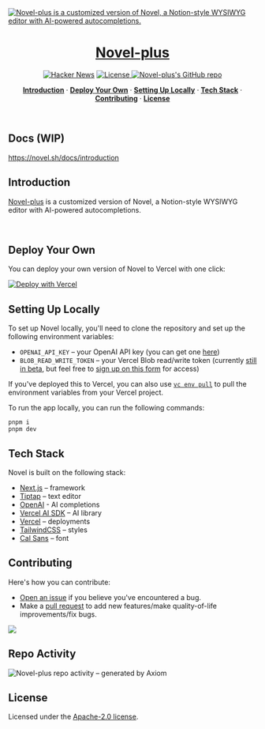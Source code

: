 <a href="https://github.com/virtuarian/novel-plus">
  <img alt="Novel-plus is a customized version of Novel, a Notion-style WYSIWYG editor with AI-powered autocompletions." src="https://novel.sh/opengraph-image.png">
  <h1 align="center">Novel-plus</h1>
</a>

<p align="center">
  <a href="https://news.ycombinator.com/item?id=36360789"><img src="https://img.shields.io/badge/Hacker%20News-369-%23FF6600" alt="Hacker News"></a>
  <a href="https://github.com/virtuarian/novel-plus/blob/main/LICENSE">
    <img src="https://img.shields.io/github/license/virtuarian/novel-plus?label=license&logo=github&color=f80&logoColor=fff" alt="License" />
  </a>
  <a href="https://github.com/virtuarian/novel-plus"><img src="https://img.shields.io/github/stars/virtuarian/novel-plus?style=social" alt="Novel-plus's GitHub repo"></a>
</p>

<p align="center">
  <a href="#introduction"><strong>Introduction</strong></a> ·
  <a href="#deploy-your-own"><strong>Deploy Your Own</strong></a> ·
  <a href="#setting-up-locally"><strong>Setting Up Locally</strong></a> ·
  <a href="#tech-stack"><strong>Tech Stack</strong></a> ·
  <a href="#contributing"><strong>Contributing</strong></a> ·
  <a href="#license"><strong>License</strong></a>
</p>
<br/>

## Docs (WIP)

https://novel.sh/docs/introduction

## Introduction

[Novel-plus](https://github.com/virtuarian/novel-plus) is a customized version of Novel, a Notion-style WYSIWYG editor with AI-powered autocompletions.


<br />

## Deploy Your Own

You can deploy your own version of Novel to Vercel with one click:

[![Deploy with Vercel](https://vercel.com/button)](https://stey.me/novel-deploy)

## Setting Up Locally

To set up Novel locally, you'll need to clone the repository and set up the following environment variables:

- `OPENAI_API_KEY` – your OpenAI API key (you can get one [here](https://platform.openai.com/account/api-keys))
- `BLOB_READ_WRITE_TOKEN` – your Vercel Blob read/write token (currently [still in beta](https://vercel.com/docs/storage/vercel-blob/quickstart#quickstart), but feel free to [sign up on this form](https://vercel.fyi/blob-beta) for access)

If you've deployed this to Vercel, you can also use [`vc env pull`](https://vercel.com/docs/cli/env#exporting-development-environment-variables) to pull the environment variables from your Vercel project.

To run the app locally, you can run the following commands:

```
pnpm i
pnpm dev
```


## Tech Stack

Novel is built on the following stack:

- [Next.js](https://nextjs.org/) – framework
- [Tiptap](https://tiptap.dev/) – text editor
- [OpenAI](https://openai.com/) - AI completions
- [Vercel AI SDK](https://sdk.vercel.ai/docs) – AI library
- [Vercel](https://vercel.com) – deployments
- [TailwindCSS](https://tailwindcss.com/) – styles
- [Cal Sans](https://github.com/calcom/font) – font

## Contributing

Here's how you can contribute:

- [Open an issue](https://github.com/virtuarian/novel-plus/issues) if you believe you've encountered a bug.
- Make a [pull request](https://github.com/virtuarian/novel-plus/pull) to add new features/make quality-of-life improvements/fix bugs.

<a href="https://github.com/virtuarian/novel-plus/graphs/contributors">
  <img src="https://contrib.rocks/image?repo=virtuarian/novel-plus" />
</a>

## Repo Activity

![Novel-plus repo activity – generated by Axiom](https://repobeats.axiom.co/api/embed/2ebdaa143b0ad6e7c2ee23151da7b37f67da0b36.svg)

## License

Licensed under the [Apache-2.0 license](https://github.com/virtuarian/novel-plus/blob/main/LICENSE).
